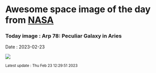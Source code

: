 
# Awesome space image of the day from [NASA](https://api.nasa.gov/)

### Today image : Arp 78: Peculiar Galaxy in Aries
Date : 2023-02-23

![](https://apod.nasa.gov/apod/image/2302/NGC772-L2bh-RGB-19-8aT-cC1024.jpg)

<small>Latest update : Thu Feb 23 12:29:51 2023</small>
        